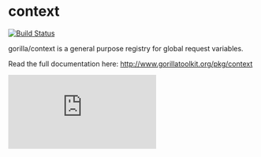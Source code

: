 context
=======
[![Build Status](https://travis-ci.org/gorilla/context.png?branch=master)](https://travis-ci.org/gorilla/context)

gorilla/context is a general purpose registry for global request variables.

Read the full documentation here: http://www.gorillatoolkit.org/pkg/context


[![Analytics](https://kubernetes-site.appspot.com/UA-36037335-10/GitHub/Godeps/_workspace/src/github.com/gorilla/context/README.md?pixel)]()
